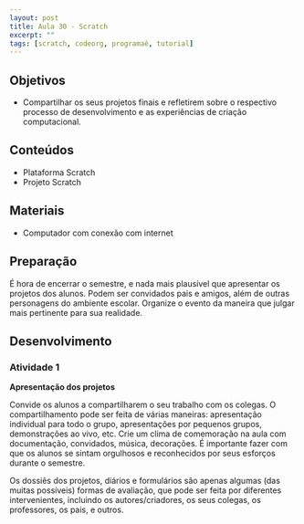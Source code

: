 ```yaml
---
layout: post
title: Aula 30 - Scratch
excerpt: ""
tags: [scratch, codeorg, programaê, tutorial]
---
```


## Objetivos

- Compartilhar os seus projetos finais e refletirem sobre o respectivo processo de desenvolvimento e as experiências de criação computacional.

## Conteúdos

- Plataforma Scratch
- Projeto Scratch

## Materiais

- Computador com conexão com internet


## Preparação

É hora de encerrar o semestre, e nada mais plausível que apresentar os projetos dos alunos. Podem ser convidados pais e amigos, além de outras personagens do ambiente escolar. Organize o evento da maneira que julgar mais pertinente para sua realidade.


## Desenvolvimento

### Atividade 1

**Apresentação dos projetos**

Convide os alunos a compartilharem o seu trabalho com os colegas. O compartilhamento pode ser feita de várias maneiras: apresentação individual para todo o grupo, apresentações por pequenos grupos, demonstrações ao vivo, etc.
Crie um clima de comemoração na aula com documentação, convidados, música, decorações. É importante fazer com que os alunos se sintam orgulhosos e reconhecidos por seus esforços durante o semestre.

Os dossiês dos projetos, diários e formulários são apenas algumas (das muitas possíveis) formas de avaliação, que pode ser feita por diferentes intervenientes, incluindo os autores/criadores, os seus colegas, os professores, os pais, e outros.
